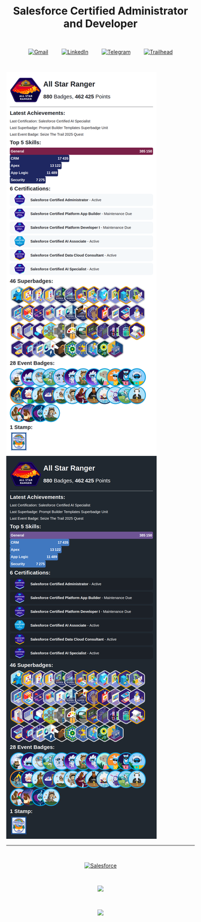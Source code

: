 <h1 align="center">
Salesforce Certified Administrator and Developer
</h1>

<br>

<p align="center">
  <a href="mailto:prem12321kumar@gmail.com"><img src="https://upload.wikimedia.org/wikipedia/commons/7/7e/Gmail_icon_%282020%29.svg" alt="Gmail" style="width: 52px;" /></a>
  &nbsp;&nbsp;&nbsp;&nbsp;&nbsp;&nbsp;&nbsp;
  <a href="https://linkedin.com/in/prem12321kumar"><img src="https://skillicons.dev/icons?i=linkedin" alt="LinkedIn" /></a>
  &nbsp;&nbsp;&nbsp;&nbsp;&nbsp;&nbsp;&nbsp;
  <a href="https://t.me/prem12321kumar"><img src="https://upload.wikimedia.org/wikipedia/commons/8/82/Telegram_logo.svg" alt="Telegram" style="height: 50px;" /></a>
  &nbsp;&nbsp;&nbsp;&nbsp;&nbsp;&nbsp;&nbsp;
  <a href="https://www.salesforce.com/trailblazer/premkr"><img src="https://github.com/user-attachments/assets/8b9844a8-1005-4452-8d59-475e15688c9f" alt="Trailhead" style="height: 48px;" /></a>
</p>

<br>

<!--TH_Stats:start-->

![Trailhead-Stats-Light](images/TScard-light.png#gh-light-mode-only)
![Trailhead-Stats-Dark](images/TScard-dark.png#gh-dark-mode-only)
<!--TH_Stats:end-->

---
<br>

<p align="center">
  <a href="https://www.salesforce.com/trailblazer/premkr">
    <img alt="Salesforce" src="https://www.salesforce.com/content/dam/sfdc-docs/www/logos/logo-salesforce.svg" style="height: 48px;">
  </a>
</p>

<br>
<p align="center">
  <a href="https://prem-k-r.github.io/">
    <img src="https://skillicons.dev/icons?i=windows,vscode,github" />
  </a>
</p>

<br>
<p align="center">
  <a href="https://prem-k-r.github.io/">
    <img src="https://skillicons.dev/icons?i=java,python,c,javascript,html,css,mysql&perline=8" />
  </a>
</p>
